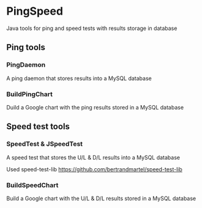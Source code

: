 # PingSpeed
Java tools for ping and speed tests with results storage in database

## Ping tools
### PingDaemon
A ping daemon that stores results into a MySQL database

### BuildPingChart
Duild a Google chart with the ping results stored in a MySQL database

## Speed test tools
### SpeedTest & JSpeedTest
A speed test that stores the U/L & D/L results into a MySQL database

Used speed-test-lib https://github.com/bertrandmartel/speed-test-lib

### BuildSpeedChart
Build a Google chart with the U/L & D/L results stored in a MySQL database
